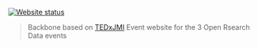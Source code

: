[![Website status](https://img.shields.io/website-up-down-green-red/https/nccrs.github.io.svg?label=Website%20status&style=for-the-badge)](https://nccrs.github.io)

> Backbone based on [TEDxJMI](https://github.com/faheel/TEDxJMI)
> Event website for the 3 Open Rsearch Data events

